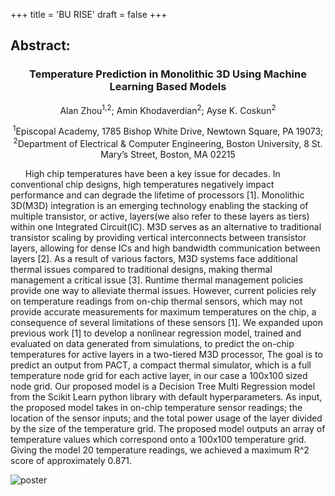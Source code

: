 +++
title = 'BU RISE'
draft = false
+++
## **Abstract:**

### <p style="text-align: center;">Temperature Prediction in Monolithic 3D Using Machine Learning Based Models</p>

<p style="text-align: center;">Alan Zhou<sup>1,2</sup>; Amin Khodaverdian<sup>2</sup>; Ayse K. Coskun<sup>2</sup> </p>

<p style="text-align: center;"><sup>1</sup>Episcopal Academy, 1785 Bishop White Drive, Newtown Square, PA 19073; <sup>2</sup>Department of Electrical & Computer Engineering, Boston University, 8 St. Mary’s Street, Boston, MA 02215</p>

&nbsp;&nbsp;&nbsp;&nbsp;&nbsp;&nbsp;High chip temperatures have been a key issue for decades. In conventional chip designs, high temperatures negatively impact performance and can degrade the lifetime of processors [1]. Monolithic 3D(M3D) integration is an emerging technology enabling the stacking of multiple transistor, or active, layers(we also refer to these layers as tiers) within one Integrated Circuit(IC). M3D serves as an alternative to traditional transistor scaling by providing vertical interconnects between transistor layers, allowing for dense ICs and high bandwidth communication between layers [2]. As a result of various factors, M3D systems face additional thermal issues compared to traditional designs, making thermal management a critical issue [3]. Runtime thermal management policies provide one way to alleviate thermal issues. However, current policies rely on temperature readings from on-chip thermal sensors, which may not provide accurate measurements for maximum temperatures on the chip, a consequence of several limitations of these sensors [1]. We expanded upon previous work [1] to develop a nonlinear regression model, trained and evaluated on data generated from simulations, to predict the on-chip temperatures for active layers in a two-tiered M3D processor, The goal is to predict an output from PACT, a compact thermal simulator, which is a full temperature node grid for each active layer, in our case a 100x100 sized node grid. Our proposed model is a Decision Tree Multi Regression model from the Scikit Learn python library with default hyperparameters. As input, the proposed model takes in on-chip temperature sensor readings; the location of the sensor inputs; and the total power usage of the layer divided by the size of the temperature grid. The proposed model outputs an array of temperature values which correspond onto a 100x100 temperature grid. Giving the model 20 temperature readings, we achieved a maximum R^2 score of approximately 0.871.   


![poster](/images/Zhou,Alan.Poster.png "100%")
